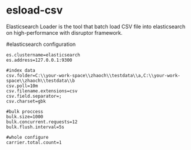 # esload-csv
Elasticsearch Loader is the tool that batch load CSV file into elasticsearch on high-performance with disruptor framework.

#elasticsearch configuration
```
es.clustername=elasticsearch
es.address=127.0.0.1:9300

#index data
csv.folder=C:\\your-work-space\\zhaoch\\testdata\\a,C:\\your-work-space\\zhaoch\\testdata\\b
csv.poll=10m
csv.filename.extensions=csv
csv.field.separator=;
csv.charset=gbk

#bulk proccess
bulk.size=1000
bulk.concurrent.requests=12
bulk.flush.interval=5s

#whole configure
carrier.total.count=1  
```
